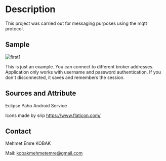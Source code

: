 # Description
This project was carried out for messaging purposes using the mqtt protocol.

## Sample

![first1](https://user-images.githubusercontent.com/48598966/137731096-6e264931-2826-47bc-8bc2-c1aa1580cff6.PNG)

This is just an example. You can connect to different broker addresses. Application only works with username and password authentication. If you don't disconnected, it saves and remembers the session.




## Sources and Attribute
Eclipse Paho Android Service

Icons made by srip https://www.flaticon.com/

## Contact
Mehmet Emre KOBAK

Mail: kobakmehmetemre@gmail.com



